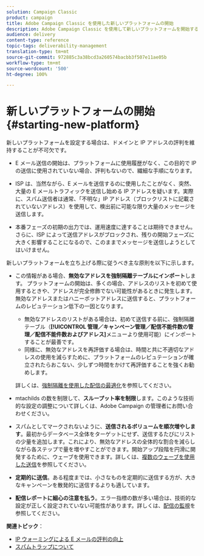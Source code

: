 ```yaml
---
solution: Campaign Classic
product: campaign
title: Adobe Campaign Classic を使用した新しいプラットフォームの開始
description: Adobe Campaign Classic を使用して新しいプラットフォームを開始する際の配信品質の管理について説明します。
audience: delivery
content-type: reference
topic-tags: deliverability-management
translation-type: tm+mt
source-git-commit: 972885c3a38bcd3a260574bacbb3f507e11ae05b
workflow-type: tm+mt
source-wordcount: '500'
ht-degree: 100%

---
```



# 新しいプラットフォームの開始 {#starting-new-platform}

新しいプラットフォームを設定する場合は、ドメインと IP アドレスの評判を維持することが不可欠です。

* E メール送信の開始は、プラットフォームに使用履歴がなく、この目的で IP の送信に使用されていない場合、評判もないので、繊細な手順になります。

* ISP は、当然ながら、E メールを送信するのに使用したことがなく、突然、大量の E メールトラフィックを送信し始める IP アドレスを疑います。実際に、スパム送信者は通常、「不明な」IP アドレス（ブロックリストに記載されていないアドレス）を使用して、検出前に可能な限り大量のメッセージを送信します。

* 本番フェーズの初期の出力では、運用速度に達することは期待できません。さらに、ISP によって送信アドレスがブロックされ、残りの開始フェーズに大きく影響することになるので、このままでメッセージを送信しようとしてはいけません。

新しいプラットフォームを立ち上げる際に従うべき主な原則を以下に示します。

* この情報がある場合、**無効なアドレスを強制隔離テーブルにインポート**します。
プラットフォームの開始は、多くの場合、アドレスのリストを初めて使用するときや、アドレスが完全修飾でない可能性があるときに発生します。無効なアドレスまたはハニーポットアドレスに送信すると、プラットフォームのレピュテーション低下の一因となります。

   * 無効なアドレスのリストがある場合は、初めて送信する前に、強制隔離テーブル（**[!UICONTROL 管理／キャンペーン管理／配信不能件数の管理／配信不能件数およびアドレス]**&#x200B;メニューより使用可能）にインポートすることが最善です。
   * 同様に、無効なアドレスを再評価する場合は、時間と共に不適切なアドレスの使用を減らすために、プラットフォームのレピュテーションが確立されたらおこない、少しずつ時間をかけて再評価することを強くお勧めします。

   詳しくは、[強制隔離を使用した配信の最適化](../../delivery/using/understanding-quarantine-management.md#optimizing-your-delivery-through-quarantines)を参照してください。
* mtachilds の数を制限して、**スループット率を制限**&#x200B;します。このような技術的な設定の調整について詳しくは、Adobe Campaign の管理者にお問い合わせください。
* スパムとしてマークされないように、**送信されるボリュームを順次増やします**。最初からデータベース全体をターゲットにせず、送信するたびにリストの少量を追加します。これにより、無効なアドレスの全体的な割合を減らしながら各ステップで量を増やすことができます。開始アップ段階を円滑に開発するために、ウェーブを使用できます。詳しくは、[複数のウェーブを使用した送信](../../delivery/using/steps-sending-the-delivery.md#sending-using-multiple-waves)を参照してください。
* **定期的に送信**。ある程度までは、小さなものを定期的に送信する方が、大きなキャンペーンを散発的に送信するよりも適しています。
* **配信レポートに細心の注意を払う**。エラー指標の数が多い場合は、技術的な設定が正しく設定されていない可能性があります。詳しくは、[配信の監視](../../delivery/using/monitoring-a-delivery.md)を参照してください。

**関連トピック**：
* [IP ウォーミングによる E メールの評判の向上](https://helpx.adobe.com/jp/campaign/kb/increase-email-rep-ip-warming.html)
* [スパムトラップについて](https://helpx.adobe.com/jp/campaign/kb/spam-traps.html)